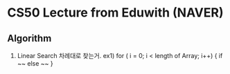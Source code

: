 # CS50 Lecture from Eduwith (NAVER)

## Algorithm

1. Linear Search
   차례대로 찾는거.
   ex1)
   for ( i = 0; i < length of Array; i++)
   {
   if ~~
   else ~~
   }
